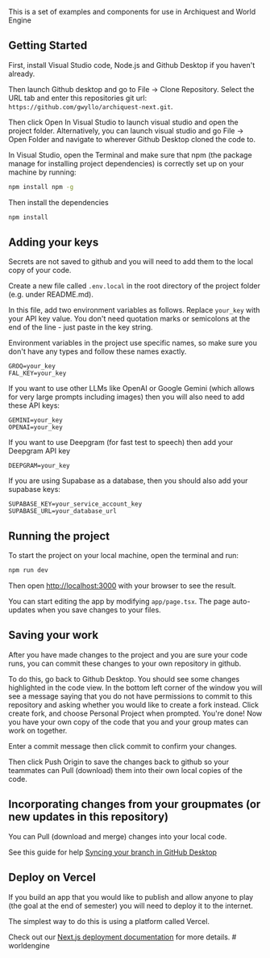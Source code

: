 This is a set of examples and components for use in Archiquest and World Engine

## Getting Started

First, install Visual Studio code, Node.js and Github Desktop if you haven't already.

Then launch Github desktop and go to File -> Clone Repository. Select the URL tab and enter this repositories git url: `https://github.com/gwyllo/archiquest-next.git`.

Then click Open In Visual Studio to launch visual studio and open the project folder. Alternatively, you can launch visual studio and go File -> Open Folder and navigate to wherever Github Desktop cloned the code to.

In Visual Studio, open the Terminal and make sure that npm (the package manage for installing project dependencies) is correctly set up on your machine by running:

```bash
npm install npm -g
```

Then install the dependencies

```bash
npm install
```

## Adding your keys

Secrets are not saved to github and you will need to add them to the local copy of your code.

Create a new file called `.env.local` in the root directory of the project folder (e.g. under README.md).

In this file, add two environment variables as follows. Replace `your_key` with your API key value. You don't need quotation marks or semicolons at the end of the line - just paste in the key string.

Environment variables in the project use specific names, so make sure you don't have any types and follow these names exactly.

```JS
GROQ=your_key
FAL_KEY=your_key
```

If you want to use other LLMs like OpenAI or Google Gemini (which allows for very large prompts including images) then you will also need to add these API keys:

```JS
GEMINI=your_key
OPENAI=your_key
```

If you want to use Deepgram (for fast test to speech) then add your Deepgram API key

```JS
DEEPGRAM=your_key
```

If you are using Supabase as a database, then you should also add your supabase keys:

```JS
SUPABASE_KEY=your_service_account_key
SUPABASE_URL=your_database_url
```

## Running the project

To start the project on your local machine, open the terminal and run:

```bash
npm run dev
```

Then open [http://localhost:3000](http://localhost:3000) with your browser to see the result.

You can start editing the app by modifying `app/page.tsx`. The page auto-updates when you save changes to your files.

## Saving your work

After you have made changes to the project and you are sure your code runs, you can commit these changes to your own repository in github.

To do this, go back to Github Desktop. You should see some changes highlighted in the code view. In the bottom left corner of the window you will see a message saying that you do not have permissions to commit to this repository and asking whether you would like to create a fork instead. Click create fork, and choose Personal Project when prompted. You're done! Now you have your own copy of the code that you and your group mates can work on together.

Enter a commit message then click commit to confirm your changes.

Then click Push Origin to save the changes back to github so your teammates can Pull (download) them into their own local copies of the code.

## Incorporating changes from your groupmates (or new updates in this repository)

You can Pull (download and merge) changes into your local code.

See this guide for help [Syncing your branch in GitHub Desktop](https://docs.github.com/en/desktop/working-with-your-remote-repository-on-github-or-github-enterprise/syncing-your-branch-in-github-desktop)

## Deploy on Vercel

If you build an app that you would like to publish and allow anyone to play (the goal at the end of semester) you will need to deploy it to the internet.

The simplest way to do this is using a platform called Vercel.

Check out our [Next.js deployment documentation](https://nextjs.org/docs/deployment) for more details.
#   w o r l d e n g i n e  
 